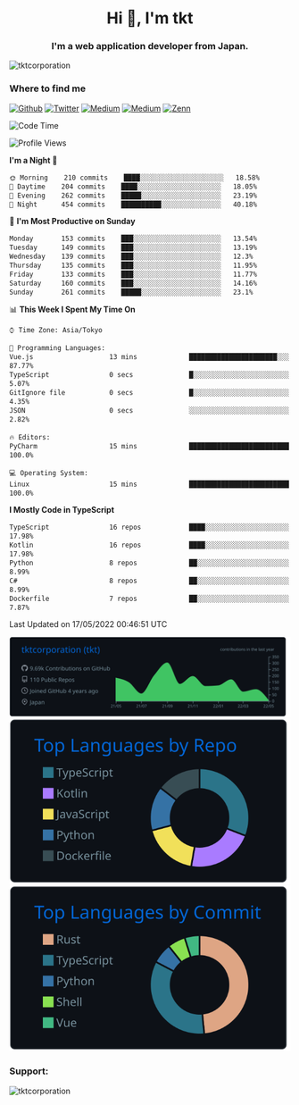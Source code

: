 <h1 align="center">Hi 👋, I'm tkt</h1>
<h3 align="center">I'm a web application developer from Japan.</h3>

<p align="left"> <img src="https://komarev.com/ghpvc/?username=tktcorporation&label=Profile%20views&color=0e75b6&style=flat" alt="tktcorporation" /> </p>

<h3>Where to find me</h3>
<p>
<a href="https://github.com/tktcorporation" target="_blank"><img alt="Github" src="https://img.shields.io/badge/GitHub-%2312100E.svg?&style=for-the-badge&logo=Github&logoColor=white" /></a>
<a href="https://twitter.com/tktcorporation" target="_blank"><img alt="Twitter" src="https://img.shields.io/badge/twitter-%231DA1F2.svg?&style=for-the-badge&logo=twitter&logoColor=white" /></a>
<a href="https://www.linkedin.com/in/tktcorporation" target="_blank"><img alt="Medium" src="https://img.shields.io/badge/linkdin-0a66c2.svg?&style=for-the-badge&logo=linkedin&logoColor=white" /></a>
<a href="https://qiita.com/tktcorporation" target="_blank"><img alt="Medium" src="https://img.shields.io/badge/qiita-55C500.svg?&style=for-the-badge&logo=qiita&logoColor=white" /></a>
<a href="https://zenn.dev/tktcorporation" target="_blank"><img alt="Zenn" src="https://img.shields.io/badge/Zenn-3EA8FF.svg?&style=for-the-badge&logo=Zenn&logoColor=white" /></a>
</p>
  
<!--START_SECTION:waka-->
![Code Time](http://img.shields.io/badge/Code%20Time-262%20hrs%2031%20mins-blue)

![Profile Views](http://img.shields.io/badge/Profile%20Views-0-blue)

**I'm a Night 🦉** 

```text
🌞 Morning    210 commits    ████░░░░░░░░░░░░░░░░░░░░░   18.58% 
🌆 Daytime    204 commits    ████░░░░░░░░░░░░░░░░░░░░░   18.05% 
🌃 Evening    262 commits    █████░░░░░░░░░░░░░░░░░░░░   23.19% 
🌙 Night      454 commits    ██████████░░░░░░░░░░░░░░░   40.18%

```
📅 **I'm Most Productive on Sunday** 

```text
Monday       153 commits    ███░░░░░░░░░░░░░░░░░░░░░░   13.54% 
Tuesday      149 commits    ███░░░░░░░░░░░░░░░░░░░░░░   13.19% 
Wednesday    139 commits    ███░░░░░░░░░░░░░░░░░░░░░░   12.3% 
Thursday     135 commits    ███░░░░░░░░░░░░░░░░░░░░░░   11.95% 
Friday       133 commits    ███░░░░░░░░░░░░░░░░░░░░░░   11.77% 
Saturday     160 commits    ███░░░░░░░░░░░░░░░░░░░░░░   14.16% 
Sunday       261 commits    █████░░░░░░░░░░░░░░░░░░░░   23.1%

```


📊 **This Week I Spent My Time On** 

```text
⌚︎ Time Zone: Asia/Tokyo

💬 Programming Languages: 
Vue.js                   13 mins             ██████████████████████░░░   87.77% 
TypeScript               0 secs              █░░░░░░░░░░░░░░░░░░░░░░░░   5.07% 
GitIgnore file           0 secs              █░░░░░░░░░░░░░░░░░░░░░░░░   4.35% 
JSON                     0 secs              ░░░░░░░░░░░░░░░░░░░░░░░░░   2.82%

🔥 Editors: 
PyCharm                  15 mins             █████████████████████████   100.0%

💻 Operating System: 
Linux                    15 mins             █████████████████████████   100.0%

```

**I Mostly Code in TypeScript** 

```text
TypeScript               16 repos            ████░░░░░░░░░░░░░░░░░░░░░   17.98% 
Kotlin                   16 repos            ████░░░░░░░░░░░░░░░░░░░░░   17.98% 
Python                   8 repos             ██░░░░░░░░░░░░░░░░░░░░░░░   8.99% 
C#                       8 repos             ██░░░░░░░░░░░░░░░░░░░░░░░   8.99% 
Dockerfile               7 repos             ██░░░░░░░░░░░░░░░░░░░░░░░   7.87%

```



 Last Updated on 17/05/2022 00:46:51 UTC
<!--END_SECTION:waka-->

[![](https://raw.githubusercontent.com/tktcorporation/tktcorporation/master/profile-summary-card-output/github_dark/0-profile-details.svg)](https://github.com/vn7n24fzkq/github-profile-summary-cards)
[![](https://raw.githubusercontent.com/tktcorporation/tktcorporation/master/profile-summary-card-output/github_dark/1-repos-per-language.svg)](https://github.com/vn7n24fzkq/github-profile-summary-cards) [![](https://raw.githubusercontent.com/tktcorporation/tktcorporation/master/profile-summary-card-output/github_dark/2-most-commit-language.svg)](https://github.com/vn7n24fzkq/github-profile-summary-cards)

<h3 align="left">Support:</h3>
<p><a href="https://www.buymeacoffee.com/tktcorporation"> <img align="left" src="https://cdn.buymeacoffee.com/buttons/v2/default-yellow.png" height="50" width="210" alt="tktcorporation" /></a></p><br><br>

